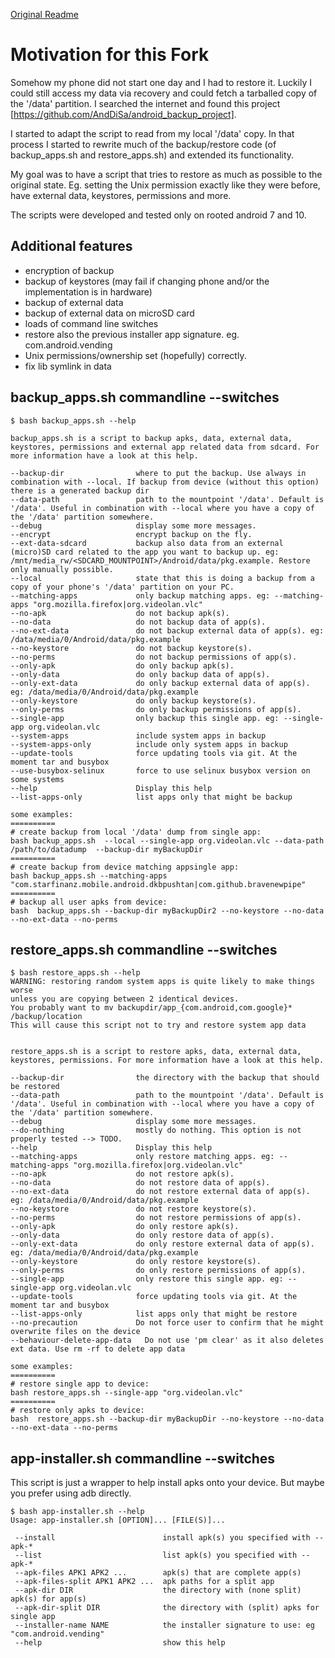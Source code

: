[Original Readme](../README.md)
# Motivation for this Fork
Somehow my phone did not start one day and I had to restore it. Luckily I
could still access my data via recovery and could fetch a tarballed copy
of the '/data' partition. I searched the internet and found this project
[https://github.com/AndDiSa/android_backup_project].

I started to adapt the script to read from my local '/data' copy. In that
process I started to rewrite much of the backup/restore code (of backup_apps.sh
and restore_apps.sh) and extended its functionality.

My goal was to have a script that tries to restore as much as possible to
the original state. Eg. setting the Unix permission exactly like they were
before, have external data, keystores, permissions and more.

The scripts were developed and tested only on rooted android 7 and 10.

## Additional features
- encryption of backup
- backup of keystores (may fail if changing phone and/or the implementation is in hardware)
- backup of external data
- backup of external data on microSD card
- loads of command line switches
- restore also the previous installer app signature. eg. com.android.vending
- Unix permissions/ownership set (hopefully) correctly.
- fix lib symlink in data

## backup_apps.sh commandline --switches
```
$ bash backup_apps.sh --help

backup_apps.sh is a script to backup apks, data, external data, keystores, permissions and external app related data from sdcard. For more information have a look at this help.

--backup-dir                where to put the backup. Use always in combination with --local. If backup from device (without this option) there is a generated backup dir
--data-path                 path to the mountpoint '/data'. Default is '/data'. Useful in combination with --local where you have a copy of the '/data' partition somewhere.
--debug                     display some more messages.
--encrypt                   encrypt backup on the fly.
--ext-data-sdcard           backup also data from an external (micro)SD card related to the app you want to backup up. eg: /mnt/media_rw/<SDCARD_MOUNTPOINT>/Android/data/pkg.example. Restore only manually possible.
--local                     state that this is doing a backup from a copy of your phone's '/data' partition on your PC.
--matching-apps             only backup matching apps. eg: --matching-apps "org.mozilla.firefox|org.videolan.vlc"
--no-apk                    do not backup apk(s).
--no-data                   do not backup data of app(s).
--no-ext-data               do not backup external data of app(s). eg: /data/media/0/Android/data/pkg.example
--no-keystore               do not backup keystore(s).
--no-perms                  do not backup permissions of app(s).
--only-apk                  do only backup apk(s).
--only-data                 do only backup data of app(s).
--only-ext-data             do only backup external data of app(s). eg: /data/media/0/Android/data/pkg.example
--only-keystore             do only backup keystore(s).
--only-perms                do only backup permissions of app(s).
--single-app                only backup this single app. eg: --single-app org.videolan.vlc
--system-apps               include system apps in backup
--system-apps-only          include only system apps in backup
--update-tools              force updating tools via git. At the moment tar and busybox
--use-busybox-selinux       force to use selinux busybox version on some systems
--help                      Display this help
--list-apps-only            list apps only that might be backup

some examples:
==========
# create backup from local '/data' dump from single app:
bash backup_apps.sh  --local --single-app org.videolan.vlc --data-path /path/to/datadump  --backup-dir myBackupDir
==========
# create backup from device matching appsingle app:
bash backup_apps.sh --matching-apps "com.starfinanz.mobile.android.dkbpushtan|com.github.bravenewpipe"
==========
# backup all user apks from device:
bash  backup_apps.sh --backup-dir myBackupDir2 --no-keystore --no-data --no-ext-data --no-perms
```

## restore_apps.sh commandline --switches
```
$ bash restore_apps.sh --help
WARNING: restoring random system apps is quite likely to make things worse
unless you are copying between 2 identical devices.
You probably want to mv backupdir/app_{com.android,com.google}* /backup/location
This will cause this script not to try and restore system app data


restore_apps.sh is a script to restore apks, data, external data, keystores, permissions. For more information have a look at this help.

--backup-dir                the directory with the backup that should be restored
--data-path                 path to the mountpoint '/data'. Default is '/data'. Useful in combination with --local where you have a copy of the '/data' partition somewhere.
--debug                     display some more messages.
--do-nothing                mostly do nothing. This option is not properly tested --> TODO.
--help                      Display this help
--matching-apps             only restore matching apps. eg: --matching-apps "org.mozilla.firefox|org.videolan.vlc"
--no-apk                    do not restore apk(s).
--no-data                   do not restore data of app(s).
--no-ext-data               do not restore external data of app(s). eg: /data/media/0/Android/data/pkg.example
--no-keystore               do not restore keystore(s).
--no-perms                  do not restore permissions of app(s).
--only-apk                  do only restore apk(s).
--only-data                 do only restore data of app(s).
--only-ext-data             do only restore external data of app(s). eg: /data/media/0/Android/data/pkg.example
--only-keystore             do only restore keystore(s).
--only-perms                do only restore permissions of app(s).
--single-app                only restore this single app. eg: --single-app org.videolan.vlc
--update-tools              force updating tools via git. At the moment tar and busybox
--list-apps-only            list apps only that might be restore
--no-precaution             Do not force user to confirm that he might overwrite files on the device
--behaviour-delete-app-data   Do not use 'pm clear' as it also deletes ext data. Use rm -rf to delete app data

some examples:
==========
# restore single app to device:
bash restore_apps.sh --single-app "org.videolan.vlc"
==========
# restore only apks to device:
bash  restore_apps.sh --backup-dir myBackupDir --no-keystore --no-data --no-ext-data --no-perms
```

## app-installer.sh commandline --switches
This script is just a wrapper to help install apks onto your device. But maybe you prefer using adb directly.
```
$ bash app-installer.sh --help
Usage: app-installer.sh [OPTION]... [FILE(S)]...

 --install                        install apk(s) you specified with --apk-*
 --list                           list apk(s) you specified with --apk-*
 --apk-files APK1 APK2 ...        apk(s) that are complete app(s)
 --apk-files-split APK1 APK2 ...  apk paths for a split app
 --apk-dir DIR                    the directory with (none split) apk(s) for app(s)
 --apk-dir-split DIR              the directory with (split) apks for single app
 --installer-name NAME            the installer signature to use: eg "com.android.vending"
 --help                           show this help
```
